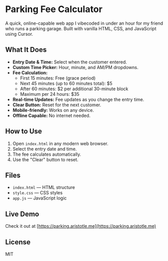 # Parking Fee Calculator

A quick, online-capable web app I vibecoded in under an hour for my friend who runs a parking garage. Built with vanilla HTML, CSS, and JavaScript using Cursor.

## What It Does

- **Entry Date & Time:** Select when the customer entered.
- **Custom Time Picker:** Hour, minute, and AM/PM dropdowns.
- **Fee Calculation:**  
  - First 15 minutes: Free (grace period)  
  - Next 45 minutes (up to 60 minutes total): $5  
  - After 60 minutes: $2 per additional 30-minute block  
  - Maximum per 24 hours: $35
- **Real-time Updates:** Fee updates as you change the entry time.
- **Clear Button:** Reset for the next customer.
- **Mobile-friendly:** Works on any device.
- **Offline Capable:** No internet needed.

## How to Use

1. Open `index.html` in any modern web browser.
2. Select the entry date and time.
3. The fee calculates automatically.
4. Use the "Clear" button to reset.

## Files

- `index.html` — HTML structure
- `style.css` — CSS styles
- `app.js` — JavaScript logic

## Live Demo

Check it out at [https://parking.aristotle.me](https://parking.aristotle.me)

## License

MIT
